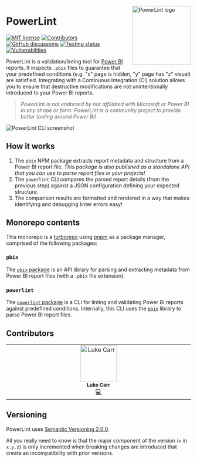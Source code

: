 <img src="https://user-images.githubusercontent.com/24438483/228566525-0553987f-51c1-4297-8687-032944a6e084.png" align="right"
     alt="PowerLint logo" height="160" width="160" />

# PowerLint

[![MIT license](https://img.shields.io/github/license/powerlint/powerlint?style=for-the-badge&labelColor=eef1ef&color=6369d1&logo=open-source-initiative&logoColor=1c2321)](LICENSE)
[![Contributors](https://img.shields.io/github/all-contributors/powerlint/powerlint?style=for-the-badge&labelColor=eef1ef&color=6369d1)](#contributors)
[![GitHub discussions](https://img.shields.io/badge/GitHub-Discussion-black?style=for-the-badge&labelColor=eef1ef&color=6369d1&logo=github&logoColor=1c2321)][discussion]
[![Testing status](https://img.shields.io/github/actions/workflow/status/powerlint/powerlint/test.yml?label=tests&style=for-the-badge&labelColor=eef1ef&logo=vitest&logoColor=1c2321)][tests]
[![Vulnerabilities](https://img.shields.io/snyk/vulnerabilities/github/powerlint/powerlint?style=for-the-badge&labelColor=eef1ef&logo=snyk&logoColor=1c2321)](#)

PowerLint is a validation/linting tool for [Power BI][powerbi] reports. It inspects `.pbix` files to guarantee that your predefined conditions (e.g. "x" page is hidden, "y" page has "z" visual) are satisfied. Integrating with a Continuous Integration (CI) solution allows you to ensure that destructive modifications are not unintentionally introduced to your Power BI reports.

> *PowerLint is not endorsed by nor affiliated with Microsoft or Power BI in any shape or form. PowerLint is a community project to provide better tooling around Power BI!*

![PowerLint CLI screenshot](https://user-images.githubusercontent.com/24438483/229314313-f439f497-8a3e-4b01-ad99-db2d69f9f864.png)

## How it works

1. The `pbix` NPM package extracts report metadata and structure from a Power BI report file. *This package is also published as a standalone API that you can use to parse report files in your projects!*
1. The `powerlint` CLI compares the parsed report details (from the previous step) against a JSON configuration defining your expected structure.
1. The comparison results are formatted and rendered in a way that makes identifying and debugging linter errors easy!

## Monorepo contents

This monorepo is a [turborepo][turborepo] using [pnpm][pnpm] as a package manager, comprised of the following packages:

### `pbix`

The [`pbix` package](packages/pbix) is an API library for parsing and extracting metadata from Power BI report files (with a `.pbix` file extension).

### `powerlint`

The [`powerlint` package](packages/powerlints) is a CLI for linting and validating Power BI reports against predefined conditions. Internally, this CLI uses the [`pbix`](#pbix) library to parse Power BI report files.

## Contributors

<!-- ALL-CONTRIBUTORS-LIST:START - Do not remove or modify this section -->
<!-- prettier-ignore-start -->
<!-- markdownlint-disable -->
<table>
  <tbody>
    <tr>
      <td align="center" valign="top" width="14.28%"><a href="https://www.carr.sh"><img src="https://avatars.githubusercontent.com/u/24438483?v=4?s=100" width="100px;" alt="Luke Carr"/><br /><sub><b>Luke Carr</b></sub></a><br /><a href="#code-lukecarr" title="Code">💻</a></td>
    </tr>
  </tbody>
</table>

<!-- markdownlint-restore -->
<!-- prettier-ignore-end -->

<!-- ALL-CONTRIBUTORS-LIST:END -->

## Versioning

PowerLint uses [Semantic Versioning 2.0.0](https://semver.org/spec/v2.0.0.html).

All you really need to know is that the major component of the version (`x` in `x.y.z`) is only incremented when breaking changes are introduced that create an incompatibility with prior versions.

[tests]: https://github.com/powerlint/powerlint/actions/workflows/test.yml
[discussion]: https://github.com/powerlint/powerlint/discussions
[powerbi]: https://powerbi.microsoft.com
[turborepo]: https://turbo.build/repo
[pnpm]: https://pnpm.io
